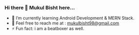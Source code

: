 ### Hi there 👋 Mukul Bisht here...

- 🌱 I’m currently learning Android Development & MERN Stack.
- 💬 Feel free to reach me at : mukulbisht98@gmail.com
- ⚡ Fun fact: i am a beatboxer as well.
